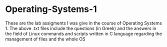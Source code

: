 # Operating-Systems-1
These are the lab assigments I was give in the course of Operating Systems 1. The above .txt files include the questions (in Greek) and the answers in the field of Linux commands and scripts written in C language regarding the management of files and the whole OS
